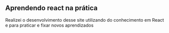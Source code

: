 ## Aprendendo react na prática

Realizei o desenvolvimento desse site utilizando do conhecimento em React e
para praticar e fixar novos aprendizados